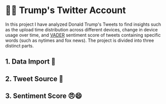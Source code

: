 # 👨‍💼 Trump's Twitter Account

In this project I have analyzed Donald Trump's Tweets to find insights such as the upload time distribution across different devices, change in device usage over time, and [VADER](http://datameetsmedia.com/vader-sentiment-analysis-explained/) sentiment score of tweets containing specific words (such as nytimes and fox news). The project is divided into three distinct parts.

## 1. Data Import 🦜

## 2. Tweet Source 📱

## 3. Sentiment Score 😠😄
